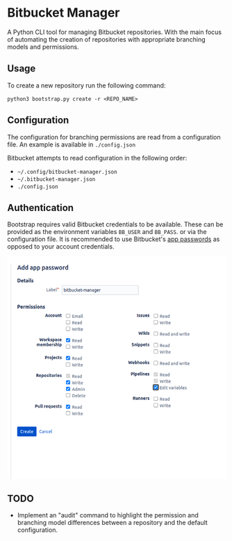 # Bitbucket Manager 
A Python CLI tool for managing Bitbucket repositories. With the main focus of automating the creation of repositories with appropriate branching models and permissions.

## Usage
To create a new repository run the following command:
```
python3 bootstrap.py create -r <REPO_NAME>
```

## Configuration
The configuration for branching permissions are read from a configuration file.
An example is available in `./config.json`

Bitbucket attempts to read configuration in the following order:
-  `~/.config/bitbucket-manager.json`
-  `~/.bitbucket-manager.json`
-  `./config.json`

## Authentication
Bootstrap requires valid Bitbucket credentials to be available. These can be provided as the environment variables `BB_USER` and `BB_PASS`. or via the configuration file. 
It is recommended to use Bitbucket's [app passwords](https://bitbucket.org/account/settings/app-passwords/) as opposed to your account credentials.

![app password](readme_assets/app_password.png)


## TODO
- Implement an "audit" command to highlight the permission and branching model differences between a repository and the default configuration.
